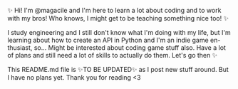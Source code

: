 ✨ Hi! I'm @magacile and I'm here to learn a lot about coding and to work
with my bros! Who knows, I might get to be teaching something nice too! ✨

I study engineering and I still don't know what I'm doing with my life, but
I'm learning about how to create an API in Python and I'm an indie game en-
thusiast, so... Might be interested about coding game stuff also. Have a lot
of plans and still need a lot of skills to actually do them. Let's go then ✨

This README.md file is ✨TO BE UPDATED✨ as I post new stuff around. But I
have no plans yet. Thank you for reading <3
